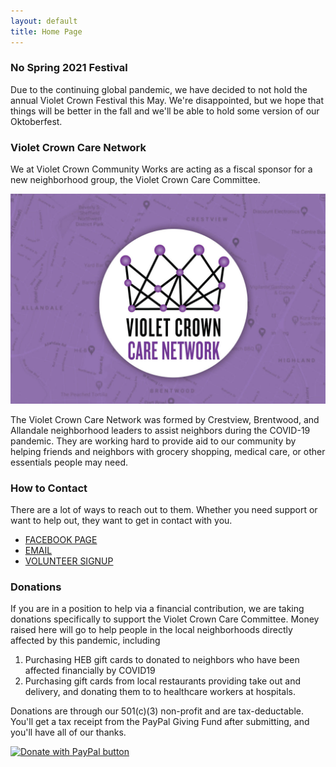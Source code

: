 ```yaml
---
layout: default
title: Home Page
---
```


### No Spring 2021 Festival

Due to the continuing global pandemic, we have decided to not hold the annual Violet Crown Festival this May.  We're disappointed,
but we hope that things will be better in the fall and we'll be able to hold some version of our Oktoberfest.

### Violet Crown Care Network

We at Violet Crown Community Works are acting as a fiscal sponsor for a new neighborhood group, the Violet Crown Care Committee.

<img src="img/vc_care_map.jpg" class="img-responsive">

The Violet Crown Care Network was formed by Crestview, Brentwood, and
Allandale neighborhood leaders to assist neighbors during the COVID-19
pandemic. They are working hard to provide aid to our community by helping
friends and neighbors with grocery shopping, medical care, or other essentials
people may need. 
 
### How to Contact

There are a lot of ways to reach out to them. Whether you need support or want
to help out, they want to get in contact with you. 
 
* [FACEBOOK PAGE](https://www.facebook.com/vccnetwork/)
* [EMAIL](mailto:violetcrowncare@gmail.com)
* [VOLUNTEER SIGNUP](https://docs.google.com/forms/d/e/1FAIpQLSc8GbpIWmlVHxkWkKOcXkMb55urYt1Tr7aQkwssprV4HlYyeA/viewform)

### Donations

If you are in a position to help via a financial contribution, we are taking donations specifically 
to support the Violet Crown Care Committee. Money raised here will go to
help people in the local neighborhoods directly affected by this pandemic, including

1. Purchasing HEB gift cards to donated to neighbors who have been affected
   financially by COVID19
2. Purchasing gift cards from local restaurants providing take out and
   delivery, and donating them to to healthcare workers at hospitals.

Donations are through our 501(c)(3) non-profit and are tax-deductable. You'll
get a tax receipt from the PayPal Giving Fund after submitting, and you'll
have all of our thanks.

<a href="https://paypal.com/us/fundraiser/charity/1726667"><img src="https://www.paypalobjects.com/en_US/i/btn/btn_donateCC_LG.gif" border="0" title="PayPal - The safer, easier way to pay online!" alt="Donate with PayPal button" class="center-block"/></a>
